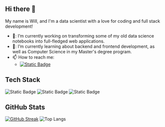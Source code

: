 ## Hi there 👋

My name is Will, and I'm a data scientist with a love for coding and full stack development!

- 🔨: I’m currently working on transforming some of my old data science notebooks into full-fledged web applications.
- 💭: I’m currently learning about backend and frontend development, as well as Computer Science in my Master's degree program.
- 📫 How to reach me:
  - [![Static Badge](https://img.shields.io/badge/LinkedIn-0A66C2?style=flat&logo=LinkedIn&logoColor=white)](https://www.linkedin.com/in/willnobles1/)

## Tech Stack
![Static Badge](https://img.shields.io/badge/Python-3776AB?style=for-the-badge&logo=python&logoColor=FFD43B)
![Static Badge](https://img.shields.io/badge/FastAPI-009688?style=for-the-badge&logo=fastapi&logoColor=white)
![Static Badge](https://img.shields.io/badge/React-20232A?style=for-the-badge&logo=react&logoColor=61DAFB)

## GitHub Stats
[![GitHub Streak](https://streak-stats.demolab.com/?user=wnobles&theme=radical)](https://git.io/streak-stats)
![Top Langs](https://github-readme-stats.vercel.app/api/top-langs/?username=wnobles&layout=compact&theme=radical)

<!--
**wnobles/wnobles** is a ✨ _special_ ✨ repository because its `README.md` (this file) appears on your GitHub profile.

Here are some ideas to get you started:

- 🔭 I’m currently working on ...
- 🌱 I’m currently learning ...
- 👯 I’m looking to collaborate on ...
- 🤔 I’m looking for help with ...
- 💬 Ask me about ...
- 📫 How to reach me: ...
- 😄 Pronouns: ...
- ⚡ Fun fact: ...
-->
